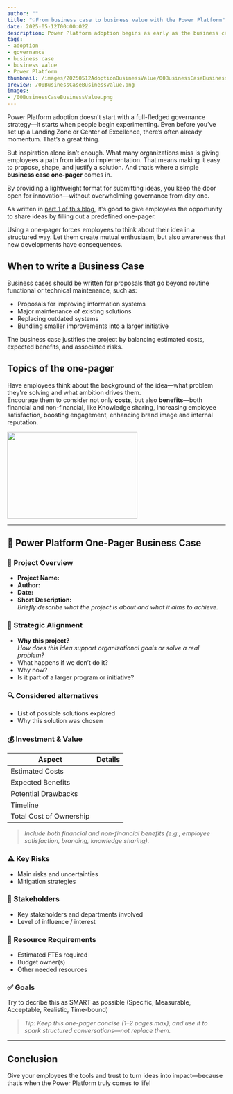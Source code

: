 ```yaml
---
author: ""
title: "💡From business case to business value with the Power Platform"
date: 2025-05-12T00:00:02Z
description: Power Platform adoption begins as early as the business case 
tags:
- adoption
- governance
- business case
- business value
- Power Platform
thumbnail: /images/20250512AdoptionBusinessValue/00BusinessCaseBusinessValue.png
preview: /00BusinessCaseBusinessValue.png
images: 
- /00BusinessCaseBusinessValue.png
---
```




Power Platform adoption doesn’t start with a full-fledged governance strategy—it starts when people begin experimenting. Even before you’ve set up a Landing Zone or Center of Excellence, there’s often already momentum. That’s a great thing.

But inspiration alone isn’t enough. What many organizations miss is giving employees a path from idea to implementation. That means making it easy to propose, shape, and justify a solution. And that’s where a simple **business case one-pager** comes in.

By providing a lightweight format for submitting ideas, you keep the door open for innovation—without overwhelming governance from day one. 

As written in [part 1 of this blog](/blog/20250512-adoptionbusinessvalue/), it's good to give employees the opportunity to share ideas by filling out a predefined one-pager.

Using a one-pager forces employees to think about their idea in a structured way. Let them create mutual enthusiasm, but also awareness that new developments have consequences.


## When to write a Business Case

Business cases should be written for proposals that go beyond routine functional or technical maintenance, such as:

- Proposals for improving information systems
- Major maintenance of existing solutions
- Replacing outdated systems
- Bundling smaller improvements into a larger initiative

The business case justifies the project by balancing estimated costs, expected benefits, and associated risks.



## Topics of the one-pager

Have employees think about the background of the idea—what problem they're solving and what ambition drives them.  
Encourage them to consider not only **costs**, but also **benefits**—both financial and non-financial, like Knowledge sharing, Increasing employee satisfaction, boosting engagement, enhancing brand image and internal reputation.  


<img src="/images/20250512AdoptionBusinessValue/onepager.png" width="300" height="200">

---

## 📝 Power Platform One-Pager Business Case

### 📌 Project Overview
- **Project Name:**  
- **Author:**  
- **Date:**  
- **Short Description:**  
  _Briefly describe what the project is about and what it aims to achieve._



### 🎯 Strategic Alignment
- **Why this project?**  
  _How does this idea support organizational goals or solve a real problem?_
- What happens if we don’t do it?
- Why now?
- Is it part of a larger program or initiative?



### 🔍 Considered alternatives
- List of possible solutions explored  
- Why this solution was chosen  



### 💰 Investment & Value

| **Aspect**         | **Details**                           |
|--------------------|----------------------------------------|
| Estimated Costs     |                                        |
| Expected Benefits   |                                        |
| Potential Drawbacks |                                        |
| Timeline            |                                        |
| Total Cost of Ownership |                                  |

> _Include both financial and non-financial benefits (e.g., employee satisfaction, branding, knowledge sharing)._


### ⚠️ Key Risks
- Main risks and uncertainties  
- Mitigation strategies  


### 👥 Stakeholders
- Key stakeholders and departments involved  
- Level of influence / interest  

### 🧩 Resource Requirements
- Estimated FTEs required  
- Budget owner(s)  
- Other needed resources  


### ✅ Goals
Try to decribe this as SMART as possible (Specific, Measurable, Acceptable, Realistic, Time-bound)


> _Tip: Keep this one-pager concise (1–2 pages max), and use it to spark structured conversations—not replace them._

---

## Conclusion
Give your employees the tools and trust to turn ideas into impact—because that’s when the Power Platform truly comes to life!
